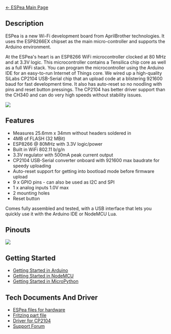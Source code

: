 [← ESPea Main Page](/ESPea_And_Shields "wikilink")

## Description

ESPea is a new Wi-Fi development board from AprilBrother technologies.
It uses the ESP8266EX chipset as the main micro-controller and supports
the Arduino environment.

At the ESPea's heart is an ESP8266 WiFi microcontroller clocked at 80
MHz and at 3.3V logic. This microcontroller contains a Tensilica chip
core as well as a full WiFi stack. You can program the microcontroller
using the Arduino IDE for an easy-to-run Internet of Things core. We
wired up a high-quality SiLabs CP2104 USB-Serial chip that an upload
code at a blistering 921600 baud for fast development time. It also has
auto-reset so no noodling with pins and reset button pressings. The
CP2104 has better driver support than the CH340 and can do very high
speeds without stability issues.

<img src="http://7fvk57.com1.z0.glb.clouddn.com/2.jpg-640.jpg">

## Features

  - Measures 25.6mm x 34mm without headers soldered in
  - 4MB of FLASH (32 MBit)
  - ESP8266 @ 80MHz with 3.3V logic/power
  - Built in WiFi 802.11 b/g/n
  - 3.3V regulator with 500mA peak current output
  - CP2104 USB-Serial converter onboard with 921600 max baudrate for
    speedy uploading
  - Auto-reset support for getting into bootload mode before firmware
    upload
  - 9 x GPIO pins - can also be used as I2C and SPI
  - 1 x analog inputs 1.0V max
  - 2 mounting holes
  - Reset button

Comes fully assembled and tested, with a USB interface that lets you
quickly use it with the Arduino IDE or NodeMCU
Lua.

## Pinouts

<img src="http://7fvk57.com1.z0.glb.clouddn.com/espea-pinouts.png-640.jpg">

## Getting Started

  - [Getting Started in
    Arduino](/ESPea_Getting_Started_in_Arduino "wikilink")
  - [Getting Started in
    NodeMCU](/ESPea_Getting_Started_in_NodeMCU "wikilink")
  - [Getting Started in
    MicroPython](/ESPea_Getting_Started_in_MicroPython "wikilink")

## Tech Documents And Driver

  - [ESPea files for hardware](https://github.com/AprilBrother/ESPea)
  - [Fritzing part
    file](https://github.com/AprilBrother/fritzing-parts/tree/master/products)
  - [Driver for
    CP2104](https://www.silabs.com/products/mcu/Pages/USBtoUARTBridgeVCPDrivers.aspx)
  - [Support Forum](http://bbs.aprbrother.com/c/wifi)